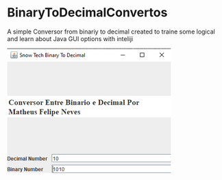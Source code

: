 # BinaryToDecimalConvertos
A simple Conversor from binariy to decimal created to traine some logical and learn about Java GUI options with inteliji

![](Screenshot%20GUI.png)
